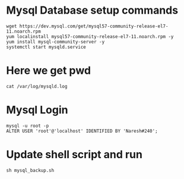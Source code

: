 # Mysql Database setup commands
    wget https://dev.mysql.com/get/mysql57-community-release-el7-11.noarch.rpm
    yum localinstall mysql57-community-release-el7-11.noarch.rpm -y
    yum install mysql-community-server -y
    systemctl start mysqld.service
  # Here we get pwd
    
    cat /var/log/mysqld.log
# Mysql Login

    mysql -u root -p
    ALTER USER 'root'@'localhost' IDENTIFIED BY 'Naresh#240';

# Update shell script and run
    sh mysql_backup.sh
